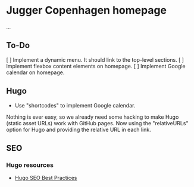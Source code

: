 # Jugger Copenhagen homepage

...

## To-Do

[ ] Implement a dynamic menu. It should link to the top-level sections.
[ ] Implement flexbox content elements on homepage.
[ ] Implement Google calendar on homepage.

## Hugo

- Use "shortcodes" to implement Google calendar.

Nothing is ever easy, so we already need some hacking to make Hugo (static asset URLs) work with GitHub pages. Now using the "relativeURLs" option for Hugo and providing the relative URL in each link.

## SEO

### Hugo resources

- [Hugo SEO Best Practices](https://cloudcannon.com/tutorials/hugo-seo-best-practices/)
